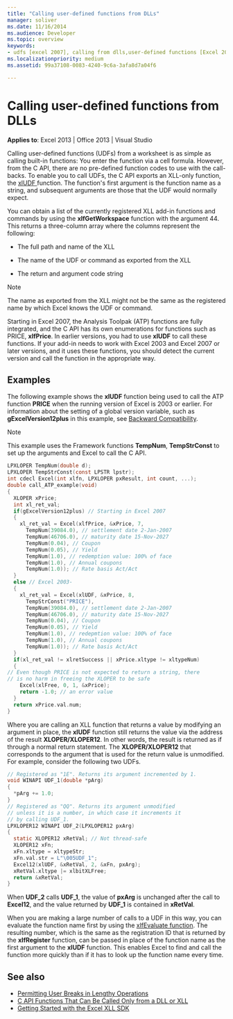 ```yaml
---
title: "Calling user-defined functions from DLLs"
manager: soliver
ms.date: 11/16/2014
ms.audience: Developer
ms.topic: overview
keywords:
- udfs [excel 2007], calling from dlls,user-defined functions [Excel 2007], calling from DLLs,DLLs [Excel 2007], calling UDFs
ms.localizationpriority: medium
ms.assetid: 99a37108-0083-4240-9c6a-3afa8d7a04f6

---
```


# Calling user-defined functions from DLLs

**Applies to**: Excel 2013 | Office 2013 | Visual Studio 
  
Calling user-defined functions (UDFs) from a worksheet is as simple as calling built-in functions: You enter the function via a cell formula. However, from the C API, there are no pre-defined function codes to use with the call-backs. To enable you to call UDFs, the C API exports an XLL-only function, the [xlUDF ](xludf.md) function. The function's first argument is the function name as a string, and subsequent arguments are those that the UDF would normally expect. 
  
You can obtain a list of the currently registered XLL add-in functions and commands by using the **xlfGetWorkspace** function with the argument 44. This returns a three-column array where the columns represent the following: 
  
- The full path and name of the XLL
    
- The name of the UDF or command as exported from the XLL
    
- The return and argument code string
    
> [!NOTE]
> The name as exported from the XLL might not be the same as the registered name by which Excel knows the UDF or command. 
  
Starting in Excel 2007, the Analysis Toolpak (ATP) functions are fully integrated, and the C API has its own enumerations for functions such as PRICE, **xlfPrice**. In earlier versions, you had to use **xlUDF** to call these functions. If your add-in needs to work with Excel 2003 and Excel 2007 or later versions, and it uses these functions, you should detect the current version and call the function in the appropriate way. 
  
## Examples

The following example shows the **xlUDF** function being used to call the ATP function **PRICE** when the running version of Excel is 2003 or earlier. For information about the setting of a global version variable, such as **gExcelVersion12plus** in this example, see [Backward Compatibility](backward-compatibility.md).
  
> [!NOTE]
> This example uses the Framework functions **TempNum**, **TempStrConst** to set up the arguments and Excel to call the C API. 
  
```C
LPXLOPER TempNum(double d);
LPXLOPER TempStrConst(const LPSTR lpstr);
int cdecl Excel(int xlfn, LPXLOPER pxResult, int count, ...);
double call_ATP_example(void)
{
  XLOPER xPrice;
  int xl_ret_val;
  if(gExcelVersion12plus) // Starting in Excel 2007
  {
    xl_ret_val = Excel(xlfPrice, &xPrice, 7,
      TempNum(39084.0), // settlement date 2-Jan-2007
      TempNum(46706.0), // maturity date 15-Nov-2027
      TempNum(0.04), // Coupon
      TempNum(0.05), // Yield
      TempNum(1.0), // redemption value: 100% of face
      TempNum(1.0), // Annual coupons
      TempNum(1.0)); // Rate basis Act/Act
  }
  else // Excel 2003-
  {
    xl_ret_val = Excel(xlUDF, &xPrice, 8,
      TempStrConst("PRICE"),
      TempNum(39084.0), // settlement date 2-Jan-2007
      TempNum(46706.0), // maturity date 15-Nov-2027
      TempNum(0.04), // Coupon
      TempNum(0.05), // Yield
      TempNum(1.0), // redepmtion value: 100% of face
      TempNum(1.0), // Annual coupons
      TempNum(1.0)); // Rate basis Act/Act
  }
  if(xl_ret_val != xlretSuccess || xPrice.xltype != xltypeNum)
  {
// Even though PRICE is not expected to return a string, there
// is no harm in freeing the XLOPER to be safe
    Excel(xlFree, 0, 1, &xPrice);
    return -1.0; // an error value
  }
  return xPrice.val.num;
}
```


Where you are calling an XLL function that returns a value by modifying an argument in place, the **xlUDF** function still returns the value via the address of the result **XLOPER/XLOPER12**. In other words, the result is returned as if through a normal return statement. The **XLOPER/XLOPER12** that corresponds to the argument that is used for the return value is unmodified. For example, consider the following two UDFs. 
  
```C
// Registered as "1E". Returns its argument incremented by 1.
void WINAPI UDF_1(double *pArg)
{
  *pArg += 1.0;
}
// Registered as "QQ". Returns its argument unmodified
// unless it is a number, in which case it increments it
// by calling UDF_1.
LPXLOPER12 WINAPI UDF_2(LPXLOPER12 pxArg)
{
  static XLOPER12 xRetVal; // Not thread-safe
  XLOPER12 xFn;
  xFn.xltype = xltypeStr;
  xFn.val.str = L"\005UDF_1";
  Excel12(xlUDF, &xRetVal, 2, &xFn, pxArg);
  xRetVal.xltype |= xlbitXLFree;
  return &xRetVal;
}
```

When **UDF\_2** calls **UDF\_1**, the value of **pxArg** is unchanged after the call to **Excel12**, and the value returned by **UDF_1** is contained in **xRetVal**.
  
When you are making a large number of calls to a UDF in this way, you can evaluate the function name first by using the [xlfEvaluate function](xlfevaluate.md). The resulting number, which is the same as the registration ID that is returned by the **xlfRegister** function, can be passed in place of the function name as the first argument to the **xlUDF** function. This enables Excel to find and call the function more quickly than if it has to look up the function name every time. 
  
## See also

- [Permitting User Breaks in Lengthy Operations](permitting-user-breaks-in-lengthy-operations.md)
- [C API Functions That Can Be Called Only from a DLL or XLL](c-api-functions-that-can-be-called-only-from-a-dll-or-xll.md)
- [Getting Started with the Excel XLL SDK](getting-started-with-the-excel-xll-sdk.md)
